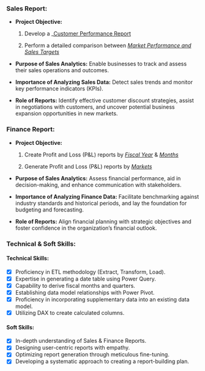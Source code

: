 ### Sales Report:

- **Project Objective:**
  
  1. Develop a _[Customer Performance Report](https://github.com/Niraj-Mittapelly/Excel_sales_analytics/blob/main/Customer%20performance%20project.pdf)

  2. Perform a detailed comparison between _[Market Performance and Sales Targets](https://github.com/Niraj-Mittapelly/Excel_sales_analytics/blob/main/Market%20performance%20vs%20Target%20project.pdf
)_

- **Purpose of Sales Analytics:** Enable businesses to track and assess their sales operations and outcomes.

- **Importance of Analyzing Sales Data:** Detect sales trends and monitor key performance indicators (KPIs).

- **Role of Reports:** Identify effective customer discount strategies, assist in negotiations with customers, and uncover potential business expansion opportunities in new markets.

### Finance Report:

- **Project Objective:**

  1. Create Profit and Loss (P&L) reports by _[Fiscal Year](https://github.com/Niraj-Mittapelly/Excel_sales_analytics/blob/main/P%26L%20Statement%20by%20Fiscal%20Year.pdf)_ & _[Months](https://github.com/Niraj-Mittapelly/Excel_sales_analytics/blob/main/P%26L%20Statement%20by%20month.pdf)_

  2. Generate Profit and Loss (P&L) reports by _[Markets](https://github.com/Niraj-Mittapelly/Excel_sales_analytics/blob/main/P%26L%20Statement%20by%20Markets.pdf
)_

- **Purpose of Sales Analytics:** Assess financial performance, aid in decision-making, and enhance communication with stakeholders.

- **Importance of Analyzing Finance Data:** Facilitate benchmarking against industry standards and historical periods, and lay the foundation for budgeting and forecasting.

- **Role of Reports:** Align financial planning with strategic objectives and foster confidence in the organization’s financial outlook.

### Technical & Soft Skills:

#### Technical Skills:
- [x] Proficiency in ETL methodology (Extract, Transform, Load).
- [x] Expertise in generating a date table using Power Query.
- [x] Capability to derive fiscal months and quarters.
- [x] Establishing data model relationships with Power Pivot.
- [x] Proficiency in incorporating supplementary data into an existing data model.
- [x] Utilizing DAX to create calculated columns.

#### Soft Skills:
- [x] In-depth understanding of Sales & Finance Reports.
- [x] Designing user-centric reports with empathy.
- [x] Optimizing report generation through meticulous fine-tuning.
- [x] Developing a systematic approach to creating a report-building plan.
